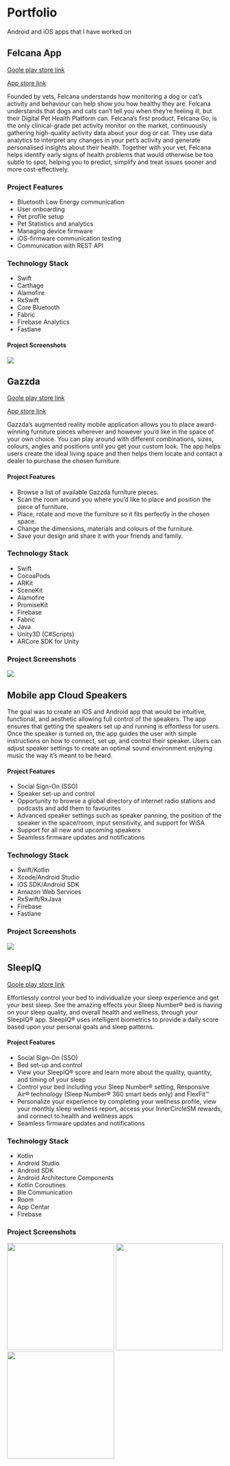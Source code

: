 # Portfolio #
Android and iOS apps that I have worked on

## Felcana App ##

[Goole play store link](https://play.google.com/store/apps/details?id=com.felcana.app&hl=en&gl=US)

[App store link](https://apps.apple.com/us/app/felcana/id1328461371)


Founded by vets, Felcana understands how monitoring a dog or cat’s activity and behaviour can help show you how healthy they are. Felcana understands that dogs and cats can’t tell you when they’re feeling ill, but their Digital Pet Health Platform can. Felcana’s first product, Felcana Go, is the only clinical-grade pet activity monitor on the market, continuously gathering high-quality activity data about your dog or cat. They use data analytics to interpret any changes in your pet’s activity and generate personalised insights about their health. Together with your vet, Felcana helps identify early signs of health problems that would otherwise be too subtle to spot, helping you to predict, simplify and treat issues sooner and more cost-effectively. 


### Project Features ###

* Bluetooth Low Energy communication
* User onboarding
* Pet profile setup
* Pet Statistics and analytics
* Managing device firmware
* iOS-firmware communication testing
* Communication with REST API

### Technology Stack ###

* Swift
* Carthage
* Alamofire
* RxSwift
* Core Bluetooth
* Fabric
* Firebase Analytics
* Fastlane

#### Project Screenshots ####

<img src="https://images.prismic.io/rubicon-worldcom/139cbad0-cf06-4452-9ca0-6e8376ab586c_Mockups%402x.png?auto=compress%2Cformat&w=2400&h=1101"/> 

## Gazzda ##
[Goole play store link](https://play.google.com/store/apps/details?id=ba.rubicon.gazzda&hl=en_SG)

[App store link](https://apps.apple.com/us/app/ar-interior-design-gazzda/id1327232402)


Gazzda’s augmented reality mobile application allows you to place award-winning furniture pieces wherever and however you’d like in the space of your own choice. You can play around with different combinations, sizes, colours, angles and positions until you get your custom look. The app helps users create the ideal living space and then helps them locate and contact a dealer to purchase the chosen furniture.

#### Project Features ####

* Browse a list of available Gazzda furniture pieces.
* Scan the room around you where you’d like to place and position the piece of furniture.
* Place, rotate and move the furniture so it fits perfectly in the chosen space.
* Change the dimensions, materials and colours of the furniture.
* Save your design and share it with your friends and family.

### Technology Stack ###

* Swift
* CocoaPods
* ARKit
* SceneKit
* Alamofire
* PromiseKit
* Firebase
* Fabric
* Java
* Unity3D (C#Scripts)
* ARCore SDK for Unity

### Project Screenshots ###

<img src="https://images.prismic.io/rubicon-worldcom/891b8a16-54a5-4174-9c8e-277e6b4a4265_Mockup%402x.png?auto=compress%2Cformat&w=2400&h=1101"/>

## Mobile app Cloud Speakers ##

The goal was to create an iOS and Android app that would be intuitive, functional, and aesthetic allowing full control of the speakers. The app ensures that getting the speakers set up and running is effortless for users. Once the speaker is turned on, the app guides the user with simple instructions on how to connect, set up, and control their speaker. Users can adjust speaker settings to create an optimal sound environment enjoying music the way it’s meant to be heard.

#### Project Features ####

* Social Sign-On (SSO)
* Speaker set-up and control
* Opportunity to browse a global directory of internet radio stations and podcasts and add them to favourites
* Advanced speaker settings such as speaker panning, the position of the speaker in the space/room, input sensitivity, and support for WiSA
* Support for all new and upcoming speakers
* Seamless firmware updates and notifications

### Technology Stack ###

* Swift/Kotlin
* Xcode/Android Studio
* iOS SDK/Android SDK
* Amazon Web Services
* RxSwift/RxJava
* Firebase
* Fastlane

### Project Screenshots ###

<img src="https://images.prismic.io/rubicon-worldcom/21f26438-96ff-49ab-a5d7-bb288f7aa028_Mockups%402x.png?auto=compress%2Cformat&w=2400&h=1101"/>


## SleepIQ ##
[Goole play store link](https://play.google.com/store/apps/details?id=com.selectcomfort.SleepIQ&hl=en&gl=US)

Effortlessly control your bed to individualize your sleep experience and get your best sleep. See the amazing effects your Sleep Number® bed is having on your sleep quality, and overall health and wellness, through your SleepIQ® app. SleepIQ® uses intelligent biometrics to provide a daily score based upon your personal goals and sleep patterns.

#### Project Features ####

* Social Sign-On (SSO)
* Bed set-up and control
* View your SleepIQ® score and learn more about the quality, quantity, and timing of your sleep
* Control your bed including your Sleep Number® setting, Responsive Air® technology (Sleep Number® 360 smart beds only) and FlexFit™
* Personalize your experience by completing your wellness profile, view your monthly sleep wellness report, access your InnerCircleSM rewards, and connect to health and wellness apps
* Seamless firmware updates and notifications

### Technology Stack ###

* Kotlin
* Android Studio
* Android SDK
* Android Architecture Components
* Kotlin Coroutines
* Ble Communication
* Room
* App Centar
* Firebase

### Project Screenshots ###

<img src="https://play-lh.googleusercontent.com/vNx2cCAWH-rh0ogNZ7w7M_ONr5EO0aLckUbFav3viDjWKPyBQYpjTj84J-Qkl18jojAx=w1440-h620-rw" width="250"/> <img src="https://play-lh.googleusercontent.com/hxtShOomotwPj6LRz6UcCPz-n5Mm_c9P55erg4hQM2W9WRUY3InJrt1c-JF7lr1QRg=w1440-h620-rw" width="250"/> <img src="https://play-lh.googleusercontent.com/Vjf_Enrk_OXvHRgpIBZgkL7o0IUG-jk9ha-dgjQWXl4gJZMiRpknE8OMu5A9glBgFA=w1440-h620-rw" width="250"/>
                                                                                                                            
